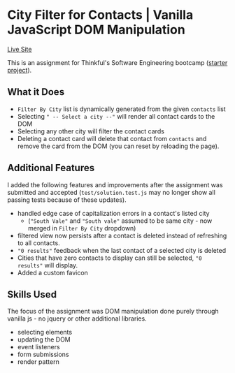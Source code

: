 # City Filter for Contacts | Vanilla JavaScript DOM Manipulation

[Live Site](https://brianhook1183.github.io/JSDOM_final-assignment/)

This is an assignment for Thinkful's Software Engineering bootcamp ([starter project](https://github.com/Thinkful-Ed/jsdom-assignment-solution)).

## What it Does
+ `Filter By City` list is dynamically generated from the given `contacts` list
+ Selecting `" -- Select a city --"` will render all contact cards to the DOM
+ Selecting any other city will filter the contact cards
+ Deleting a contact card will delete that contact from `contacts` and remove the card from the DOM (you can reset by reloading the page).


## Additional Features
I added the following features and improvements after the assignment was submitted and accepted (`test/solution.test.js` may no longer show all passing tests because of these updates).
+ handled edge case of capitalization errors in a contact's listed city
   + (`"South Vale"` and `"South vale"` assumed to be same city - now merged in `Filter By City` dropdown)
+ filtered view now persists after a contact is deleted instead of refreshing to all contacts.
+ `"0 results"` feedback when the last contact of a selected city is deleted
+ Cities that have zero contacts to display can still be selected, `"0 results"` will display. 
+ Added a custom favicon

## Skills Used

The focus of the assignment was DOM manipulation done purely through vanilla js - no jquery or other additional libraries.
+ selecting elements
+ updating the DOM
+ event listeners
+ form submissions
+ render pattern